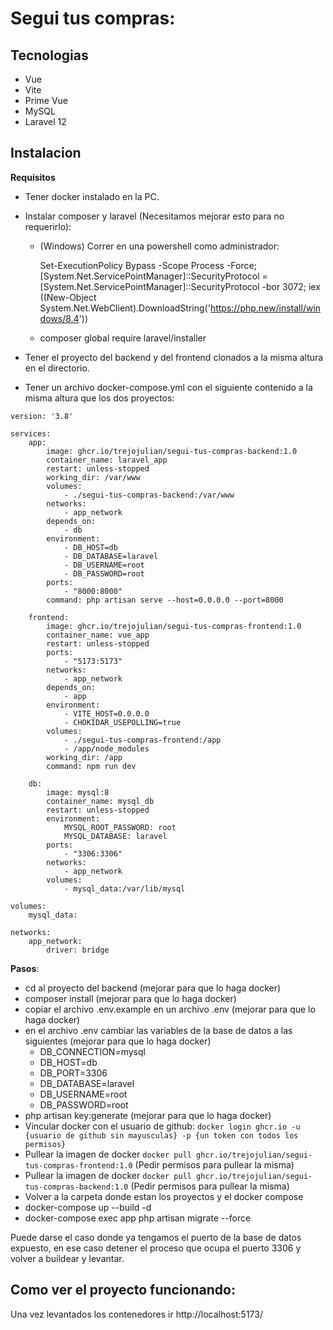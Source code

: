 
# Segui tus compras:

## Tecnologias

- Vue
- Vite
- Prime Vue
- MySQL
- Laravel 12

## Instalacion

**Requisitos**

- Tener docker instalado en la PC.

- Instalar composer y laravel (Necesitamos mejorar esto para no requerirlo):

  - (Windows) Correr en una powershell como administrador:
  
      Set-ExecutionPolicy Bypass -Scope Process -Force; [System.Net.ServicePointManager]::SecurityProtocol =  [System.Net.ServicePointManager]::SecurityProtocol -bor 3072; iex ((New-Object System.Net.WebClient).DownloadString('https://php.new/install/windows/8.4'))
  
  - composer global require laravel/installer
  
- Tener el proyecto del backend y del frontend clonados a la misma altura en el directorio. 
- Tener un archivo docker-compose.yml con el siguiente contenido a la misma altura que los dos proyectos:

```
version: '3.8'

services:
    app:
        image: ghcr.io/trejojulian/segui-tus-compras-backend:1.0
        container_name: laravel_app
        restart: unless-stopped
        working_dir: /var/www
        volumes:
            - ./segui-tus-compras-backend:/var/www
        networks:
            - app_network
        depends_on:
            - db
        environment:
            - DB_HOST=db
            - DB_DATABASE=laravel
            - DB_USERNAME=root
            - DB_PASSWORD=root
        ports:
            - "8000:8000"
        command: php artisan serve --host=0.0.0.0 --port=8000

    frontend:
        image: ghcr.io/trejojulian/segui-tus-compras-frontend:1.0
        container_name: vue_app
        restart: unless-stopped
        ports:
            - "5173:5173"
        networks:
            - app_network
        depends_on:
            - app
        environment:
            - VITE_HOST=0.0.0.0
            - CHOKIDAR_USEPOLLING=true
        volumes:
            - ./segui-tus-compras-frontend:/app
            - /app/node_modules
        working_dir: /app
        command: npm run dev 

    db:
        image: mysql:8
        container_name: mysql_db
        restart: unless-stopped
        environment:
            MYSQL_ROOT_PASSWORD: root
            MYSQL_DATABASE: laravel
        ports:
            - "3306:3306"
        networks:
            - app_network
        volumes:
            - mysql_data:/var/lib/mysql

volumes:
    mysql_data:

networks:
    app_network:
        driver: bridge

```

**Pasos**:

- cd al proyecto del backend (mejorar para que lo haga docker)
- composer install (mejorar para que lo haga docker)
- copiar el archivo .env.example en un archivo .env (mejorar para que lo haga docker)
- en el archivo .env cambiar las variables de la base de datos a las siguientes (mejorar para que lo haga docker)
    - DB_CONNECTION=mysql
    - DB_HOST=db
    - DB_PORT=3306
    - DB_DATABASE=laravel
    - DB_USERNAME=root
    - DB_PASSWORD=root
- php artisan key:generate (mejorar para que lo haga docker)
- Vincular docker con el usuario de github: `docker login ghcr.io -u {usuario de github sin mayusculas} -p {un token con todos los permisos}`
- Pullear la imagen de docker `docker pull ghcr.io/trejojulian/segui-tus-compras-frontend:1.0` (Pedir permisos para pullear la misma)
- Pullear la imagen de docker `docker pull ghcr.io/trejojulian/segui-tus-compras-backend:1.0` (Pedir permisos para pullear la misma)
- Volver a la carpeta donde estan los proyectos y el docker compose
- docker-compose up --build -d
- docker-compose exec app php artisan migrate --force

Puede darse el caso donde ya tengamos el puerto de la base de datos expuesto, en ese caso detener el proceso que ocupa el puerto 3306 y volver a buildear y levantar.

## Como ver el proyecto funcionando:

Una vez levantados los contenedores ir http://localhost:5173/
